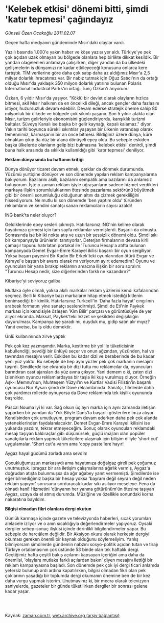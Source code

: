 # 'Kelebek etkisi' dönemi bitti, şimdi 'katır tepmesi' çağındayız

*Günseli Özen Ocakoğlu 2011.02.07*

<td class="columnist-detail">
<p>Geçen hafta medyanın gündeminde Mısır'daki olaylar vardı.</p>
<p>
<div id="haberMetinDiv">
<p>Yazılı basında 1.000'e yakın haber ve köşe yazısı yer aldı. Türkiye'ye pek çok açıdan uzak olmayan bu bölgede olanlara hep birlikte dikkat kesildik. Bir yandan olagelenleri anlamaya çalışırken, diğer yandan da bu ülkedeki gelişmelerin iş dünyamızı ne kadar etkileyeceği konusunu onlarca kere tartıştık. TİM verilerine göre daha çok satıp daha az aldığımız Mısır'a 2,5 milyar dolarlık ihracatımız var. Bir nabız tutmak için Oğuz Satıcı'nın da ortağı olduğu Mısır'da yaklaşık 350 milyon dolarlık yatırımı bulunan Polaris International Industrial Parks'ın ortağı Tunç Özkan'ı arıyorum.
<p> Özkan, 6 yıldır Mısır'da yaşıyor. "Köklü bir devlet olarak olayların hızlıca bitmesi, akil Mısır halkının da en öncelikli dileği, ancak gençler daha fazlasını istiyor, huzursuzluk devam edebilir. Devam ederse stratejik öneme sahip 80 milyonluk bir ülkede ve bölgede çok sıkıntı yaşanır. Son 5 yıldır atakta olan Mısır, turizm gelirleriyle ekonomisini güçlendiriyordu, karışıklık turizmi baltalar. Süveyş Kanalı ise başka bir gelir kaynağı, kapalı kalamaz." diyor. Yakın tarihi boyunca sürekli sıkıntılar yaşayan bir ülkenin vatandaşı olarak temennimiz, karmaşanın bir an önce bitmesi. Bildiğiniz üzere dünya, küre olmaktan çıkıp da düz bir alana dönüşeli epey oldu. Bu sebeple eskiden başka ülkelerde olanların gelip bizi bulmasına 'kelebek etkisi' denirdi, şimdi buna halk arasında da sıklıkla kullanıldığı gibi 'katır tepmesi' deniliyor.
<p>
<p><b>Reklam dünyasında bu haftanın kritiği</b>
<p>Dünya dönüyor ticaret devam etmek, çarklar da dönmek durumunda. Yüzümü yurtiçine dönüyor ve son dönemde yapılan reklam kampanyalarına bakıyorum. Bazılarını akıllı, bazılarını sempatik ama bazılarını da anlamsız buluyorum. İşte o zaman reklam işiyle uğraşanların sadece hizmet verdikleri markaya ilişkin sorumluluklarının ötesinde pazarlama sektörünü büyütmek gibi bir önemli sorumluluğu olduğunun altını da çizmek gerekliliğini hissediyorum. Ne mutlu ki son dönemde 'ben yaptım oldu' türünden reklamların ve kendini sanatçı sanan reklamcıların sayısı azaldı!
<p>ING bank'ta neler oluyor?
<p>Geldiklerinde epey sesleri çıkmıştı. Hatırlarsınız ING'nin kelime olarak hayatımıza girmesi için tam sayfa reklamlar vermişlerdi. Başarılı da olmuştu. Sonrasında ise bir iki nokta atış ve uzun bir sessizlik dönemi oldu. Şimdi sıkı bir kampanyayla ürünlerini tanıtıyorlar. Deterjan firmalarının devasa kirli çamaşır topunu hatırlatan portakal ile 'Turuncu Hesap'a atıfta bulunan kampanyada Demet Evgar-Emre Karayel ikilisi başarılı bir oyun sergiliyor. Yoksa başarı payesini Bir Kadın Bir Erkek'teki oyunlarından ötürü Evgar ve Karayel'e baştan bir avans olarak mı veriyorum ayırt edemedim? Oyunu ve oyuncuları bir yana bırakıp reklamın amacına ilişkin bir soru soralım: "Turuncu Hesap nedir, size diğerlerinden farklı ne kazandırır?" 
<p>Kibariye'yi seviyoruz galiba
<p>Mutlaka öyle olmalı, yoksa akıllı markalar reklam yüzlerini kendi kafalarından seçmez. Belli ki Kibariye bazı markaların hitap etmek istediği kitlenin benimsediği bir kimlik. Hatırlarsınız Turkcell'in 'Daha fazla hayat' cıngılının arabesk formatını yine sanatçı seslendirmişti. Şimdi de Eti'nin Paykek markası için kendisiyle özleşen 'Kim Bilir' parçası ve görüntüsüyle de yer alıyor ekranda. Maksat, Paykek'teki lezzet ve şekildeki değişikliğin duyurulması. Kampanya işe yaradı mı, duyduk mu, gidip satın alır mıyız? Yanıt evetse, bu iş oldu demektir.
<p>Ünlü kullanımında zirve yaptık
<p>Pek çok kez yazmışımdır. Marka, kestirme bir yol ile tüketicisinin kabullendiği, sevdiği bir ünlüyü seçer ve onun ağzından, yüzünden, hal ve tavrından mesajını verir. Eskiden bu kadar dizi ve beraberinde de bu kadar yeni yüz yoktu. Bu sebeple de hep aynı yüzler pek çok markanın mesajını taşırdı. Şimdilerde ise ekranda bir dizi tuttu mu reklamcılar da, oyuncuları barındıran cast ajansları da yüz avına çıkıyor. Yani demem o ki, zaten dizi izlenirken oyuncu reklamlardaysa bir taşla iki kuş vurulmuş oluyor. Örneğin Aşk-ı Memnu'nun, Muhteşem Yüzyıl'ın ve Kurtlar Vadisi Filistin'in başarılı oyuncusu Nur Aysan şimdi de Dove reklamlarında. Sanatçı, filmlerde daha çok yardımcı rollerde oynuyorsa da Dove reklamında tek kişilik oyununda başrolde.
<p> Pascal Nouma iyi ki var. Sağ olsun üç ayrı marka için aynı zamanda iletişim yaparken bir yandan da 'Yok Böyle Dans'ta başarılı gösterilere imza atıyor. Kendisinden çok umutluyum, program devam ederken daha pek çok alanda yeteneklerinden faydalanılacaktır. Demet Evgar-Emre Karayel ikilisini ise yukarıda yazdım, tekrar etmeyeceğim. Sonuç olarak oyuncuları reklamdaki mesajı taşıyan kaldıraçlar gibi düşünürsek, güçlü imajları olan popüler sanatçılarla reklam yapmak tüketicilere ulaşmak için bilişim diliyle 'short cut' uygulamalar. 'Short cut'a varım ama 'copy paste'lere hayır! 
<p>Aygaz hayal gücümü zorladı ama sevdim
<p>Çocukluğumuzun markasıydı ama hayatımıza doğalgaz gireli pek çoğumuz unutmuştuk. İpragaz bir ara iletişim çalışmalarına ağırlık vermiş, Aygaz'a doğrudan atışta bulunmuşsa da ağır ağabey yanıt vermemişti. Şimdilerde ise eğer bilmediğimiz başka bir hesap yoksa 'bayram değil seyran değil neden reklam yapıyor' sorusunu sorduracak kadar sıkı asılıyor meseleye. Fena da olmadı hani! Hizmetini 'dünyanın her yanına götürünüm'ün ötesine taşıyan Aygaz, uzaya da el atmış durumda. Müziğine ve özellikle sonundaki korna nakaratına bayıldım.
<p><b>
<p>Bilgisi olmadan fikri olanlara dergi okutun</p></b>
<p> Günlük karmaşa içinde gazete ve televizyonda haberleri, sıcak yorumları alelacele izliyor ve o anın sıcaklığıyla değerlendirmeler yapıyoruz. Oysaki dergiler sebep-sonuç ilişkisi içinde derinlikli bilgilendirmeler yapar. Bu sebeple de harcıâlem değildir. Bir Aksiyon okuru olarak herkesin dergiyi okuması gereken önemli bir kaynak olduğunu söylemeliyim. Yanlış bilmiyorsam şimdilerde gündemin nabzını sosyo-politik açıdan tutan ve tirajı Türkiye ortalamasının çok üstünde 53 binde olan tek haftalık dergi. Geçtiğimiz hafta çeşitli bakış açılarını kapsayan içeriğini ama daha da önemlisi, 'olaylara mutlaka farklı açılardan bakın' diyen mesajını ilettiği bir reklam kampanyasına başladı. Son dönemde pek çok iyi dergi ticari anlamda yetersiz bulunup ardı ardına kapatılırken, bilgisi olmadan fikri olan pek çoklarının yaşadığı bir toplumda dergi okumanın önemine ben de bir kez daha vurgu yapmak isterim. Unutmayınız ki, bir mecra olarak televizyon saniyelerde, gazeteler bir günde tüketilirken dergiler bir sonrası gelene kadar yaşar.
<p></p></p></p></p></p></p></p></p></p></p></p></p></p></p></p></p></p></div>
</p>


<p><br>
		 </br></p></td>

Kaynak: [zaman.com.tr](http://zaman.com.tr/yazar.do?yazino=1090054), [web.archive.org (arşiv bağlantısı)](http://web.archive.org/web/20120412030504/http://www.zaman.com.tr/yazar.do?yazino=1090054)
